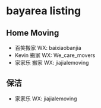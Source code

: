 # bayarea listing

## Home Moving

- 百笑搬家 WX: baixiaobanjia
- Kevin 搬家 WX: We_care_movers
- 家家乐 搬家 WX:  jiajialemoving

## 保洁

- 家家乐 WX: jiajialemoving
